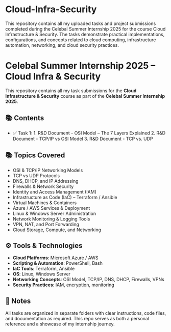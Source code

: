 # Cloud-Infra-Security
This repository contains all my uploaded tasks and project submissions completed during the Celebal Summer Internship 2025 for the course Cloud Infrastructure &amp; Security. The tasks demonstrate practical implementations, configurations, and concepts related to cloud computing, infrastructure automation, networking, and cloud security practices.


# Celebal Summer Internship 2025 – Cloud Infra & Security

This repository contains all my task submissions for the **Cloud Infrastructure & Security** course as part of the **Celebal Summer Internship 2025**.

## 📚 Contents

- ✅ Task 1: 
      1. R&D Document - OSI Model – The 7 Layers Explained
      2. R&D Document - TCP/IP vs OSI Model
      3. R&D Document - TCP vs. UDP

## 📚 Topics Covered

- OSI & TCP/IP Networking Models
- TCP vs UDP Protocols
- DNS, DHCP, and IP Addressing
- Firewalls & Network Security
- Identity and Access Management (IAM)
- Infrastructure as Code (IaC) – Terraform / Ansible
- Virtual Machines & Containers
- Azure / AWS Services & Deployment
- Linux & Windows Server Administration
- Network Monitoring & Logging Tools
- VPN, NAT, and Port Forwarding
- Cloud Storage, Compute, and Networking

## ⚙️ Tools & Technologies

- **Cloud Platforms**: Microsoft Azure / AWS
- **Scripting & Automation**: PowerShell, Bash
- **IaC Tools**: Terraform, Ansible
- **OS**: Linux, Windows Server
- **Networking Concepts**: OSI Model, TCP/IP, DNS, DHCP, Firewalls, VPNs
- **Security Practices**: IAM, encryption, monitoring


## 📌 Notes

All tasks are organized in separate folders with clear instructions, code files, and documentation as required. This repo serves as both a personal reference and a showcase of my internship journey.

